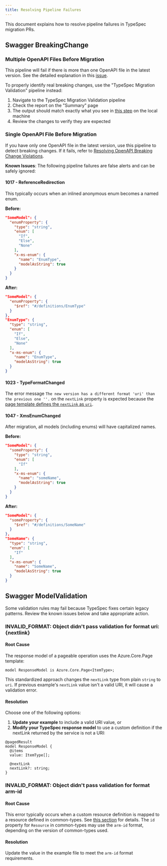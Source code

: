 ```yaml
---
title: Resolving Pipeline Failures
---
```


This document explains how to resolve pipeline failures in TypeSpec migration PRs.

## Swagger BreakingChange

### Multiple OpenAPI Files Before Migration

This pipeline will fail if there is more than one OpenAPI file in the latest version. See the detailed explanation in this [issue](https://github.com/Azure/typespec-azure/issues/2194#issue-2844564216).

To properly identify real breaking changes, use the "TypeSpec Migration Validation" pipeline instead:

1. Navigate to the TypeSpec Migration Validation pipeline
2. Check the report on the "Summary" page
3. The output should match exactly what you see in [this step](../01-get-started.md#review-and-adjust-the-typespec) on the local machine
4. Review the changes to verify they are expected

### Single OpenAPI File Before Migration

If you have only one OpenAPI file in the latest version, use this pipeline to detect breaking changes. If it fails, refer to [Resolving OpenAPI Breaking Change Violations](./faq/breakingchange.md).

**Known Issues**: The following pipeline failures are false alerts and can be safely ignored:

#### 1017 - ReferenceRedirection

This typically occurs when an inlined anonymous enum becomes a named enum.

**Before:**

```json
"SomeModel": {
  "enumProperty": {
    "type": "string",
    "enum": [
      "If",
      "Else",
      "None"
    ],
    "x-ms-enum": {
      "name": "EnumType",
      "modelAsString": true
    }
  }
}
```

**After:**

```json
"SomeModel": {
  "enumProperty": {
    "$ref": "#/definitions/EnumType"
  }
},
"EnumType": {
  "type": "string",
  "enum": [
    "If",
    "Else",
    "None"
  ],
  "x-ms-enum": {
    "name": "EnumType",
    "modelAsString": true
  }
}
```

#### 1023 - TypeFormatChanged

The error message `The new version has a different format 'uri' than the previous one ''.` on the `nextLink` property is expected because the [page template defines the `nextLink` as `uri`](./mustread.md#using-page-model-from-azurecore-library).

#### 1047 - XmsEnumChanged

After migration, all models (including enums) will have capitalized names.

**Before:**

```json
"SomeModel": {
  "someProperty": {
    "type": "string",
    "enum": [
      "If"
    ],
    "x-ms-enum": {
      "name": "someName",
      "modelAsString": true
    }
  }
}
```

**After:**

```json
"SomeModel": {
  "someProperty": {
    "$ref": "#/definitions/SomeName"
  }
},
"SomeName": {
  "type": "string",
  "enum": [
    "If"
  ],
  "x-ms-enum": {
    "name": "SomeName",
    "modelAsString": true
  }
}
```

## Swagger ModelValidation

Some validation rules may fail because TypeSpec fixes certain legacy patterns. Review the known issues below and take appropriate action.

### INVALID_FORMAT: Object didn't pass validation for format uri: {nextlink}

#### Root Cause

The response model of a pageable operation uses the Azure.Core.Page template:

```typespec
model ResponseModel is Azure.Core.Page<ItemType>;
```

This standardized approach changes the `nextLink` type from plain `string` to `uri`. If previous example's `nextLink` value isn't a valid URI, it will cause a validation error.

#### Resolution

Choose one of the following options:

1. **Update your example** to include a valid URI value, or
2. **Modify your TypeSpec response model** to use a custom definition if the nextLink returned by the service is not a URI:

```typespec
@pagedResult
model ResponseModel {
  @items
  value: ItemType[];

  @nextLink
  nextLink?: string;
}
```

### INVALID_FORMAT: Object didn't pass validation for format arm-id

#### Root Cause

This error typically occurs when a custom resource definition is mapped to a resource defined in common-types. See [this section](./breakingchange.md#using-resources-from-common-types) for details. The `id` property for `Resource` in common-types may use the `arm-id` format, depending on the version of common-types used.

#### Resolution

Update the value in the example file to meet the `arm-id` format requirements.

